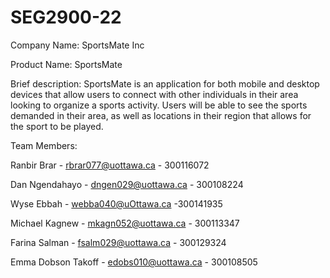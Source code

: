 # SEG2900-22
Company Name: SportsMate Inc

Product Name: SportsMate

Brief description: SportsMate is an application for both mobile and desktop devices that allow users to connect with other individuals in their area looking to organize a sports activity. Users will be able to see the sports demanded in their area, as well as locations in their region that allows for the sport to be played.

Team Members:

Ranbir Brar - rbrar077@uottawa.ca - 300116072

Dan Ngendahayo - dngen029@uottawa.ca - 300108224

Wyse Ebbah - webba040@uOttawa.ca -300141935

Michael Kagnew - mkagn052@uottawa.ca - 300113347

Farina Salman - fsalm029@uottawa.ca - 300129324

Emma Dobson Takoff - edobs010@uottawa.ca - 300108505
